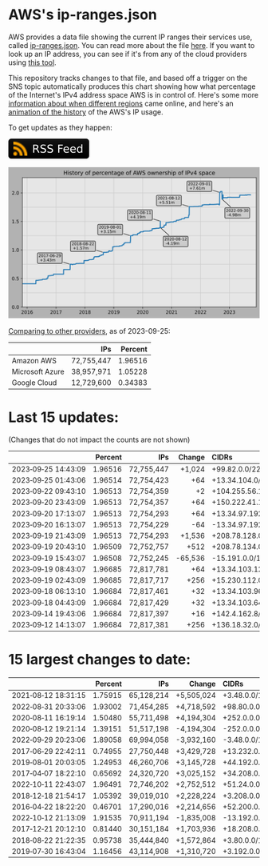 # AWS's ip-ranges.json

AWS provides a data file showing the current IP ranges their
services use, called [ip-ranges.json](https://ip-ranges.amazonaws.com/ip-ranges.json).
You can read more about the file [here](https://docs.aws.amazon.com/general/latest/gr/aws-ip-ranges.html).
If you want to look up an IP address, you can see if it's from any of the cloud providers using [this tool](https://cloud-ips.s3-us-west-2.amazonaws.com/index.html).

This repository tracks changes to that file, and based off a trigger on the SNS 
topic automatically produces this chart showing how what percentage of the 
Internet's IPv4 address space AWS is in control of.  Here's some 
more [information about when different regions](announces.md) came 
online, and here's an [animation of the history](https://youtu.be/Su25yl7eol8) 
of the AWS's IP usage.

To get updates as they happen:

[![RSS Icon](images/rss_badge.svg)](https://raw.githubusercontent.com/seligman/aws-ip-ranges/master/rss.xml)

![History of AWS](history_count.svg)

[Comparing to other providers](https://github.com/seligman/cloud_sizes), as of 2023-09-25:

| | IPs | Percent |
| --- | ---: | ---: |
| Amazon AWS | 72,755,447 | 1.96516 |
| Microsoft Azure | 38,957,971 | 1.05228 |
| Google Cloud | 12,729,600 | 0.34383 |


# Last 15 updates:

(Changes that do not impact the counts are not shown)

| | Percent | IPs | Change | CIDRs |
| :--- | ---: | ---: | ---: | :--- |
| 2023&#8209;09&#8209;25&nbsp;14:43:09 | 1.96516 | 72,755,447 | +1,024 | +99.82.0.0/22 |
| 2023&#8209;09&#8209;25&nbsp;01:43:06 | 1.96514 | 72,754,423 | +64 | +13.34.104.0/26 |
| 2023&#8209;09&#8209;22&nbsp;09:43:10 | 1.96513 | 72,754,359 | +2 | +104.255.56.15/32,&nbsp;+104.255.56.16/32 |
| 2023&#8209;09&#8209;20&nbsp;23:43:09 | 1.96513 | 72,754,357 | +64 | +150.222.41.192/26 |
| 2023&#8209;09&#8209;20&nbsp;17:13:07 | 1.96513 | 72,754,293 | +64 | +13.34.97.192/26 |
| 2023&#8209;09&#8209;20&nbsp;16:13:07 | 1.96513 | 72,754,229 | -64 | -13.34.97.192/26 |
| 2023&#8209;09&#8209;19&nbsp;21:43:09 | 1.96513 | 72,754,293 | +1,536 | +208.78.128.0/22,&nbsp;+208.78.132.0/23 |
| 2023&#8209;09&#8209;19&nbsp;20:43:10 | 1.96509 | 72,752,757 | +512 | +208.78.134.0/23 |
| 2023&#8209;09&#8209;19&nbsp;15:43:07 | 1.96508 | 72,752,245 | -65,536 | -15.191.0.0/16 |
| 2023&#8209;09&#8209;19&nbsp;08:43:07 | 1.96685 | 72,817,781 | +64 | +13.34.103.128/26 |
| 2023&#8209;09&#8209;19&nbsp;02:43:09 | 1.96685 | 72,817,717 | +256 | +15.230.112.0/24 |
| 2023&#8209;09&#8209;18&nbsp;06:13:10 | 1.96684 | 72,817,461 | +32 | +13.34.103.96/27 |
| 2023&#8209;09&#8209;18&nbsp;04:43:09 | 1.96684 | 72,817,429 | +32 | +13.34.103.64/27 |
| 2023&#8209;09&#8209;14&nbsp;19:43:06 | 1.96684 | 72,817,397 | +16 | +142.4.162.8/29,&nbsp;+142.4.162.16/29 |
| 2023&#8209;09&#8209;12&nbsp;14:13:07 | 1.96684 | 72,817,381 | +256 | +136.18.32.0/24 |


# 15 largest changes to date:

| | Percent | IPs | Change | CIDRs |
| :--- | ---: | ---: | ---: | :--- |
| 2021&#8209;08&#8209;12&nbsp;18:31:15 | 1.75915 | 65,128,214 | +5,505,024 | +3.48.0.0/12,&nbsp;+35.96.0.0/12,&nbsp;+3.152.0.0/13,&nbsp;... |
| 2022&#8209;08&#8209;31&nbsp;20:33:06 | 1.93002 | 71,454,285 | +4,718,592 | +98.80.0.0/12,&nbsp;+184.32.0.0/12,&nbsp;+13.184.0.0/13,&nbsp;... |
| 2020&#8209;08&#8209;11&nbsp;16:19:14 | 1.50480 | 55,711,498 | +4,194,304 | +252.0.0.0/10 |
| 2020&#8209;08&#8209;12&nbsp;19:21:14 | 1.39151 | 51,517,198 | -4,194,304 | -252.0.0.0/10 |
| 2022&#8209;09&#8209;29&nbsp;20:23:06 | 1.89058 | 69,994,058 | -3,932,160 | -3.48.0.0/12,&nbsp;-35.96.0.0/12,&nbsp;-3.240.0.0/13,&nbsp;... |
| 2017&#8209;06&#8209;29&nbsp;22:42:11 | 0.74955 | 27,750,448 | +3,429,728 | +13.232.0.0/13,&nbsp;+34.240.0.0/13,&nbsp;+35.168.0.0/13,&nbsp;... |
| 2019&#8209;08&#8209;01&nbsp;20:03:05 | 1.24953 | 46,260,706 | +3,145,728 | +44.192.0.0/10,&nbsp;-3.192.0.0/12 |
| 2017&#8209;04&#8209;07&nbsp;18:22:10 | 0.65692 | 24,320,720 | +3,025,152 | +34.208.0.0/12,&nbsp;+34.224.0.0/12,&nbsp;+13.58.0.0/15,&nbsp;... |
| 2022&#8209;10&#8209;11&nbsp;22:43:07 | 1.96491 | 72,746,202 | +2,752,512 | +51.24.0.0/13,&nbsp;+57.104.0.0/13,&nbsp;+51.20.0.0/14,&nbsp;... |
| 2018&#8209;12&#8209;18&nbsp;21:54:17 | 1.05392 | 39,019,010 | +2,228,224 | +3.208.0.0/12,&nbsp;+3.224.0.0/12,&nbsp;+13.48.0.0/15 |
| 2016&#8209;04&#8209;22&nbsp;18:22:20 | 0.46701 | 17,290,016 | +2,214,656 | +52.200.0.0/13,&nbsp;+52.208.0.0/13,&nbsp;+52.36.0.0/14,&nbsp;... |
| 2022&#8209;10&#8209;12&nbsp;21:13:09 | 1.91535 | 70,911,194 | -1,835,008 | -13.192.0.0/13,&nbsp;-16.28.0.0/14,&nbsp;-40.172.0.0/14,&nbsp;... |
| 2017&#8209;12&#8209;21&nbsp;20:12:10 | 0.81440 | 30,151,184 | +1,703,936 | +18.208.0.0/13,&nbsp;+18.204.0.0/14,&nbsp;+18.224.0.0/14,&nbsp;... |
| 2018&#8209;08&#8209;22&nbsp;21:22:35 | 0.95738 | 35,444,840 | +1,572,864 | +3.80.0.0/12,&nbsp;+3.16.0.0/14,&nbsp;+3.40.0.0/14 |
| 2019&#8209;07&#8209;30&nbsp;16:43:04 | 1.16456 | 43,114,908 | +1,310,720 | +3.192.0.0/12,&nbsp;+15.222.0.0/15,&nbsp;+15.236.0.0/15 |
